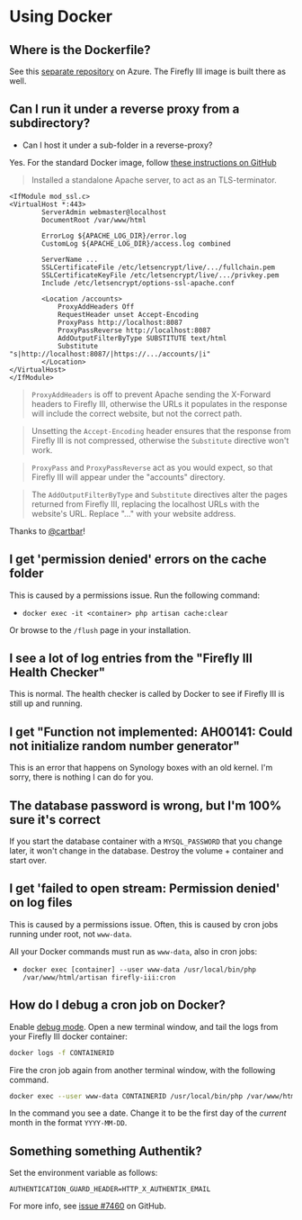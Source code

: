 # Using Docker

## Where is the Dockerfile?

See this [separate repository](https://dev.azure.com/Firefly-III/_git/MainImage) on Azure. The Firefly III image is built there as well.

## Can I run it under a reverse proxy from a subdirectory?

- Can I host it under a sub-folder in a reverse-proxy?

Yes. For the standard Docker image, follow [these instructions on GitHub](https://github.com/firefly-iii/firefly-iii/discussions/4892)

> Installed a standalone Apache server, to act as an TLS-terminator.

```
<IfModule mod_ssl.c>
<VirtualHost *:443>
        ServerAdmin webmaster@localhost
        DocumentRoot /var/www/html

        ErrorLog ${APACHE_LOG_DIR}/error.log
        CustomLog ${APACHE_LOG_DIR}/access.log combined

        ServerName ...
        SSLCertificateFile /etc/letsencrypt/live/.../fullchain.pem
        SSLCertificateKeyFile /etc/letsencrypt/live/.../privkey.pem
        Include /etc/letsencrypt/options-ssl-apache.conf

        <Location /accounts>
            ProxyAddHeaders Off
            RequestHeader unset Accept-Encoding
            ProxyPass http://localhost:8087
            ProxyPassReverse http://localhost:8087
            AddOutputFilterByType SUBSTITUTE text/html
            Substitute "s|http://localhost:8087/|https://.../accounts/|i"
        </Location>
</VirtualHost>
</IfModule>
```

> `ProxyAddHeaders` is off to prevent Apache sending the X-Forward headers to Firefly III, otherwise the URLs it populates in the response will include the correct website, but not the correct path.

> Unsetting the `Accept-Encoding` header ensures that the response from Firefly III is not compressed, otherwise the `Substitute` directive won't work.

> `ProxyPass` and `ProxyPassReverse` act as you would expect, so that Firefly III will appear under the "accounts" directory.

> The `AddOutputFilterByType` and `Substitute` directives alter the pages returned from Firefly III, replacing the localhost URLs with the website's URL. Replace "..." with your website address.

Thanks to [@cartbar](https://github.com/cartbar)!

## I get 'permission denied' errors on the cache folder

This is caused by a permissions issue. Run the following command:

* `docker exec -it <container> php artisan cache:clear`

Or browse to the `/flush` page in your installation.

## I see a lot of log entries from the "Firefly III Health Checker"

This is normal. The health checker is called by Docker to see if Firefly III is still up and running.

## I get "Function not implemented: AH00141: Could not initialize random number generator"

This is an error that happens on Synology boxes with an old kernel. I'm sorry, there is nothing I can do for you.

## The database password is wrong, but I'm 100% sure it's correct

If you start the database container with a `MYSQL_PASSWORD` that you change later, it won't change in the database. Destroy the volume + container and start over.

## I get 'failed to open stream: Permission denied' on log files

This is caused by a permissions issue. Often, this is caused by cron jobs running under root, not `www-data`.

All your Docker commands must run as `www-data`, also in cron jobs:

* `docker exec [container] --user www-data /usr/local/bin/php /var/www/html/artisan firefly-iii:cron`

## How do I debug a cron job on Docker?

Enable [debug mode](other.md#how-do-i-enable-debug-mode). Open a new terminal window, and tail the logs from your Firefly III docker container:

```bash
docker logs -f CONTAINERID
```

Fire the cron job again from another terminal window, with the following command.

```bash
docker exec --user www-data CONTAINERID /usr/local/bin/php /var/www/html/artisan firefly-iii:cron --date=2021-02-01
```

In the command you see a date. Change it to be the first day of the *current* month in the format `YYYY-MM-DD`.

## Something something Authentik?

Set the environment variable as follows:

```
AUTHENTICATION_GUARD_HEADER=HTTP_X_AUTHENTIK_EMAIL
```

For more info, see [issue #7460](https://github.com/firefly-iii/firefly-iii/issues/7460) on GitHub.
